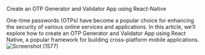 Create an OTP Generator and Validator App using React-Native


One-time passwords (OTPs) have become a popular choice for enhancing the security of various online services and applications.
In this article, we’ll explore how to create an OTP Generator and Validator App using React Native, 
a popular framework for building cross-platform mobile applications.
![Screenshot (1577)](https://github.com/SATYAMSINGH0707/OTP-Generator-and-Validator-App-/assets/97894680/f7768325-502b-48dc-bb2c-76c77b72f29f)

